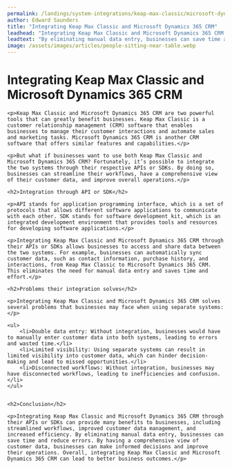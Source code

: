 ```yaml
---
permalink: /landings/system-integrations/keap-max-classic/microsoft-dynamics-365-crm
author: Edward Saunders
title: "Integrating Keap Max Classic and Microsoft Dynamics 365 CRM"
leadhead: "Integrating Keap Max Classic and Microsoft Dynamics 365 CRM through their APIs or SDKs can provide many benefits to businesses, including streamlined workflows, improved customer data management, and increased efficiency"
leadtext: "By eliminating manual data entry, businesses can save time and reduce errors. By having a comprehensive view of customer data, businesses can make informed decisions and improve their operations. Overall, integrating Keap Max Classic and Microsoft Dynamics 365 CRM can lead to better business outcomes."
image: /assets/images/articles/people-sitting-near-table.webp
---
```

<div class="arttext">
	<h1> Integrating Keap Max Classic and Microsoft Dynamics 365 CRM</h1> 

	<p>Keap Max Classic and Microsoft Dynamics 365 CRM are two powerful tools that can greatly benefit businesses. Keap Max Classic is a customer relationship management (CRM) software that enables businesses to manage their customer interactions and automate sales and marketing tasks. Microsoft Dynamics 365 CRM is another CRM software that offers similar features and capabilities.</p>

	<p>But what if businesses want to use both Keap Max Classic and Microsoft Dynamics 365 CRM? Fortunately, it’s possible to integrate the two systems through their respective APIs or SDKs. By doing so, businesses can streamline their workflows, have a comprehensive view of their customer data, and improve overall operations.</p>

	<h2>Integration through API or SDK</h2>

	<p>API stands for application programming interface, which is a set of protocols that allows different software applications to communicate with each other. SDK stands for software development kit, which is an integrated development environment that provides tools and resources for developing software applications.</p>

	<p>Integrating Keap Max Classic and Microsoft Dynamics 365 CRM through their APIs or SDKs allows businesses to access and share data between the two systems. For example, businesses can automatically sync customer data, such as contact information, purchase history, and interactions, from Keap Max Classic to Microsoft Dynamics 365 CRM. This eliminates the need for manual data entry and saves time and effort.</p>

	<h2>Problems their integration solves</h2>

	<p>Integrating Keap Max Classic and Microsoft Dynamics 365 CRM solves several problems that businesses may face when using separate systems:</p>

	<ul>
		<li>Double data entry: Without integration, businesses would have to manually enter customer data into both systems, leading to errors and wasted time.</li>
		<li>Limited visibility: Using separate systems can result in limited visibility into customer data, which can hinder decision-making and lead to missed opportunities.</li>
		<li>Disconnected workflows: Without integration, businesses may have disconnected workflows, leading to inefficiencies and confusion.</li>
	</ul>


	<h2>Conclusion</h2>

	<p>Integrating Keap Max Classic and Microsoft Dynamics 365 CRM through their APIs or SDKs can provide many benefits to businesses, including streamlined workflows, improved customer data management, and increased efficiency. By eliminating manual data entry, businesses can save time and reduce errors. By having a comprehensive view of customer data, businesses can make informed decisions and improve their operations. Overall, integrating Keap Max Classic and Microsoft Dynamics 365 CRM can lead to better business outcomes.</p>

</div>